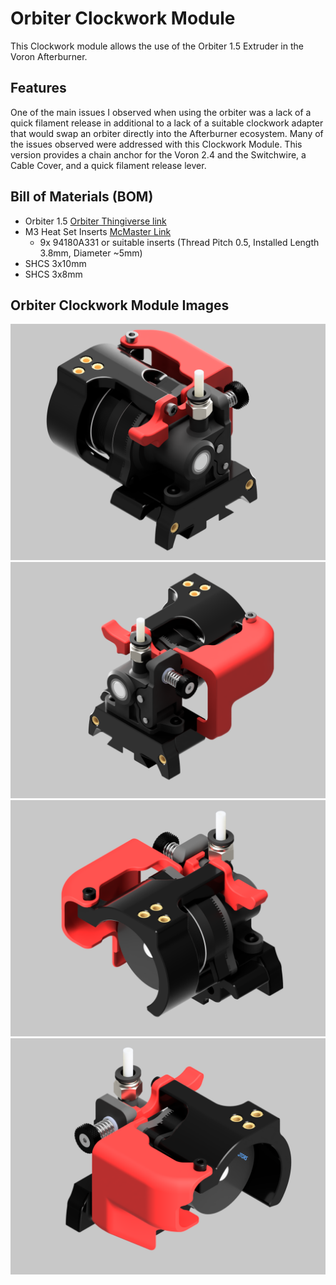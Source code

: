 # Orbiter Clockwork Module
This Clockwork module allows the use of the Orbiter 1.5 Extruder in the Voron Afterburner.

## Features
One of the main issues I observed when using the orbiter was a lack of a quick filament release in additional to a lack of a suitable clockwork adapter that would swap an orbiter directly into the Afterburner ecosystem. Many of the issues observed were addressed with this Clockwork Module. This version provides a chain anchor for the Voron 2.4 and the Switchwire, a Cable Cover, and a quick filament release lever.

## Bill of Materials (BOM)
* Orbiter 1.5 [Orbiter Thingiverse link](https://www.thingiverse.com/thing:4725897)
* M3 Heat Set Inserts [McMaster Link](https://www.mcmaster.com/94180A331)
  * 9x 94180A331 or suitable inserts (Thread Pitch 0.5, Installed Length 3.8mm, Diameter ~5mm)
* SHCS 3x10mm
* SHCS 3x8mm

## Orbiter Clockwork Module Images
![Image](./images/Orbiter-Clockwork-Main.png)
![Image](./images/Orbiter_Clockwork_Module-Right_Side.png)
![Image](./images/Orbiter_Clockwork_Module-Back_Left.png)
![Image](./images/Orbiter_Clockwork_Module-Back_Right.png)
